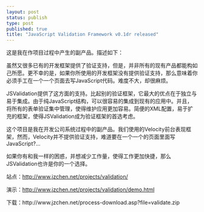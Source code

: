 ```yaml
--- 
layout: post
status: publish
type: post
published: true
title: "JavaScript Validation Framework v0.1dr released"
---
```

<p>这是我在作项目过程中产生的副产品。描述如下：</p>
<p style="BORDER-RIGHT: medium none; PADDING-RIGHT: 0cm; BORDER-TOP: medium none; PADDING-LEFT: 0cm; PADDING-BOTTOM: 0cm; BORDER-LEFT: medium none; PADDING-TOP: 0cm; BORDER-BOTTOM: medium none">虽然又很多已有的开发框架提供了验证支持，但是，并非所有的现有产品都能构如己所愿。更不幸的是，如果你所使用的开发框架没有提供验证支持，那么意味着你必须手工在一个一个页面去写<span lang=en-US>JavaScript</span>代码。难度不大，却很麻烦。</p>
<p style="BORDER-RIGHT: medium none; PADDING-RIGHT: 0cm; BORDER-TOP: medium none; PADDING-LEFT: 0cm; PADDING-BOTTOM: 0cm; BORDER-LEFT: medium none; PADDING-TOP: 0cm; BORDER-BOTTOM: medium none"><span lang=en-US>JSValidation</span>提供了这方面的支持。比起别的验证框架，它最大的优点在于独立与易于集成。由于纯<span lang=en-US>JavaScript</span>结构，可以很容易的集成到现有的应用中。并且，将所有的表单验证集中管理，使得维护应用更加容易。简便的<span lang=en-US>XML</span>配置，易于扩充的框架，使得<span lang=en-US>JSValidation</span>成为验证框架的首选考虑。</p>
<p style="BORDER-RIGHT: medium none; PADDING-RIGHT: 0cm; BORDER-TOP: medium none; PADDING-LEFT: 0cm; PADDING-BOTTOM: 0cm; BORDER-LEFT: medium none; PADDING-TOP: 0cm; BORDER-BOTTOM: medium none">这个项目是我在开发公司系统过程中的副产品。我们使用的<span lang=en-US>Velocity</span>前台表现框架，然而，<span lang=en-US>Velocity</span>并不提供验证支持，难道要在一个一个的页面里面写<span lang=en-US>JavaScript?...</span></p>
<p style="BORDER-RIGHT: medium none; PADDING-RIGHT: 0cm; BORDER-TOP: medium none; PADDING-LEFT: 0cm; PADDING-BOTTOM: 0cm; BORDER-LEFT: medium none; PADDING-TOP: 0cm; BORDER-BOTTOM: medium none">如果你有和我一样的困惑，并想减少工作量，使得工作更加快捷，那么<span lang=en-US>JSValidation</span>也许是你的一个选择。</p>
<p style="BORDER-RIGHT: medium none; PADDING-RIGHT: 0cm; BORDER-TOP: medium none; PADDING-LEFT: 0cm; PADDING-BOTTOM: 0cm; BORDER-LEFT: medium none; PADDING-TOP: 0cm; BORDER-BOTTOM: medium none">站点：<a href="http://www.jzchen.net/projects/validation/">http://www.jzchen.net/projects/validation/</a></p>
<p style="BORDER-RIGHT: medium none; PADDING-RIGHT: 0cm; BORDER-TOP: medium none; PADDING-LEFT: 0cm; PADDING-BOTTOM: 0cm; BORDER-LEFT: medium none; PADDING-TOP: 0cm; BORDER-BOTTOM: medium none">演示：<a href="http://www.jzchen.net/projects/validation/demo.html">http://www.jzchen.net/projects/validation/demo.html</a></p>
<p style="BORDER-RIGHT: medium none; PADDING-RIGHT: 0cm; BORDER-TOP: medium none; PADDING-LEFT: 0cm; PADDING-BOTTOM: 0cm; BORDER-LEFT: medium none; PADDING-TOP: 0cm; BORDER-BOTTOM: medium none">下载：http://www.jzchen.net/process-download.asp?file=validate.zip</p>

